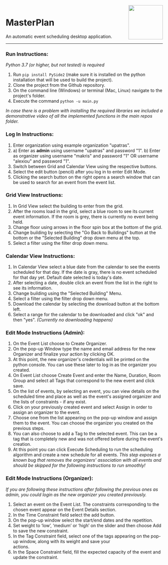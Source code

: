 <img align="right" src="/icons/logo.png" width="110">
<h1>MasterPlan</h1>
An automatic event scheduling desktop application.

-----------------

### Run Instructions:
*Python 3.7 (or higher, but not tested) is required*
1. Run `pip install PySide2` (make sure it is installed on the python installation that will be used to build the project).
2. Clone the project from the Github repository.
3. On the command line (Windows) or terminal (Mac, Linux) navigate to the project's folder.
4. Execute the command `python -u main.py`

*In case there is a problem with installing the required libraries we included a demonstrative video of all the implemented functions in the main repos folder.*

### Log In Instructions:
1. Enter organization using example organization "upatras".
2. a) Enter as __admin__ using username "upatras" and password "1".
   b) Enter as organizer using username "makris" and password "1" OR username "alexiou" and password "1".
3. Switch between Grid and Calendar View using the respective buttons.
4. Select the edit button (pencil) after you log in to enter Edit Mode.
5. Clicking the search button on the right opens a search window that can be used to search for an event from the event list.

### Grid View Instructions:
1. In Grid View select the building to enter from the grid.
2. After the rooms load in the grid, select a blue room to see its current event information. If the room is grey, there is currently no event being held.
3. Change floor using arrows in the floor spin box at the bottom of the grid.
4. Change building by selecting the "Go Back to Buildings" button at the bottom or the "Selected Building" drop down menu at the top.
5. Select a filter using the filter drop down menu.

### Calendar View Instructions:
1. In Calendar View select a blue date from the calendar to see the events scheduled for that day. If the date is gray, there is no event scheduled for that day yet. Default date selected is today's date.
2. After selecting a date, double click an event from the list in the right to see its information.
3. Change building using the "Selected Building" Menu.
4. Select a filter using the filter drop down menu.
5. Download the calendar by selecting the download button at the bottom left.
6. Select a range for the calendar to be downloaded and click "ok" and then "yes". *(Currently no downloading happens)*

### Edit Mode Instructions (Admin):

1. On the Event List choose to Create Organizer.
2. On the pop-up Window type the name and email address for the new Organizer and finalize your action by clicking OK.
3. At this point, the new organizer's credentials will be printed on the python console. You can use these later to log in as the organizer you created.
4. On Event List choose Create Event and enter the Name, Duration, Room Group and select all Tags that correspond to the new event and click save.
5. On the list of events, by selecting an event, you can view details on the scheduled time and place as well as the event's assigned organizer and the lists of constraints - if any exist.
6. Click on your previously created event and select Assign in order to assign an organizer to the event.
7. Choose one from the list appearing on the pop-up window and assign them to the event. You can choose the organizer you created on the previous steps.
8. You can also choose to add a Tag to the selected event. This can be a tag that is completely new and was not offered before during the event's creation.
9. At this point you can click Execute Scheduling to run the scheduling algorithm and create a new schedule for all events. *This step exposes a known bug that removes the organizers' association with all events and should be skipped for the following instructions to run smoothly!*

### Edit Mode Instructions (Organizer):

*If you are following these instructions after following the previous ones as admin, you could login as the new organizer you created previously.*
1. Select an event on the Event List. The constraints corresponding to the chosen event appear on the Event Details section.  
2. In the Time Constraint field select the add button.
3. On the pop-up window select the start/end dates and the repetition.
4. Set weight to ‘low’, ‘medium’ or ‘high’ on the slider and then choose Add to save the new constraint.
5. In the Tag Constraint field, select one of the tags appearing on the pop-up window, along with its weight and save your   
actions.
6. In the Space Constraint field, fill the expected capacity of the event and update the constraint.

